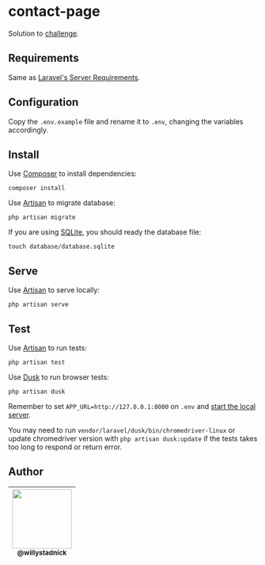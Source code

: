 # contact-page

Solution to [challenge](challenge.md).

## Requirements

Same as [Laravel's Server Requirements](https://laravel.com/docs/7.x/installation#server-requirements).

## Configuration

Copy the `.env.example` file and rename it to `.env`, changing the variables accordingly.

## Install

Use [Composer](https://getcomposer.org/) to install dependencies:

```
composer install
```

Use [Artisan](https://laravel.com/docs/7.x/migrations#running-migrations) to migrate database:

```
php artisan migrate
```

If you are using [SQLite](https://www.sqlite.org/), you should ready the database file:

```
touch database/database.sqlite
```

## Serve

Use [Artisan](https://laravel.com/docs/7.x/artisan) to serve locally:

```
php artisan serve
```

## Test

Use [Artisan](https://laravel.com/docs/7.x/testing#artisan-test-runner) to run tests:

```
php artisan test
```

Use [Dusk](https://laravel.com/docs/7.x/dusk) to run browser tests:

```
php artisan dusk
```

Remember to set `APP_URL=http://127.0.0.1:8000` on `.env` and [start the local server](#serve).

You may need to run `vendor/laravel/dusk/bin/chromedriver-linux` or update chromedriver version with `php artisan dusk:update` if the tests takes too long to respond or return error.

## Author

| [<img src="https://avatars2.githubusercontent.com/u/1824706?s=120&v=4" width=120><br><sub>@willystadnick</sub>](https://github.com/willystadnick) |
| :---: |
